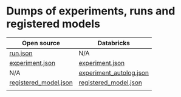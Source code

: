 # Dumps of experiments, runs and registered models

| Open source  | Databricks  |
|---|---|
| [run.json](oss_mlflow/run.json) | N/A |
| [experiment.json](oss_mlflow/experiment.json) | [experiment.json](databricks_mlflow/experiments/sklearn_wine_quality.json) |
| N/A | [experiment_autolog.json](databricks_mlflow/experiments/sklearn_wine_quality_autolog.json) |
| [registered_model.json](oss_mlflow/registered_model.json)  |  [registered_model.json](databricks_mlflow/models/registered_model.json)|
|   |   |
